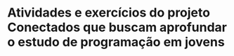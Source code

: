 # Atividades e exercícios do projeto Conectados que buscam aprofundar o estudo de programação em jovens
